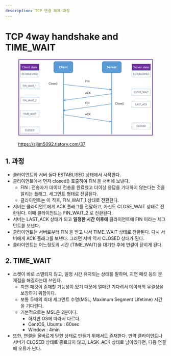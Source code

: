 ```yaml
---
description: TCP 연결 해제 과정
---
```


# TCP 4way handshake and TIME\_WAIT

<figure><img src="../../.gitbook/assets/image (5) (3) (1).png" alt=""><figcaption><p><a href="https://sjlim5092.tistory.com/37">https://sjlim5092.tistory.com/37</a></p></figcaption></figure>

## 1. 과정

* 클라이언트와 서버 둘다 ESTABLISED 상태에서 시작한다.&#x20;
* 클라이언트에서 먼저 closed() 호출하여 FIN 을 서버에 보낸다.&#x20;
  * FIN : 전송자가 데이터 전송을 완료했고 더이상 응답을 기대하지 않는다는 것을 알리는 플래그. 세그먼트 형태로 전달된다.&#x20;
  * 클라이언트는 이 직후, FIN\_WAIT\_1 상태로 전환된다.&#x20;
* 서버는 클라이언트에게 ACK 플래그를 전달하고, 자신도 CLOSE\_WAIT 상태로 전환된다. 이때 클라이언트는 FIN\_WAIT\_2 로 전환된다.&#x20;
* 서버는 LAST\_ACK 상태가 되고 **일정한 시간 이후에** 클라이언트에 FIN 이라는 세그먼트를 보낸다.&#x20;
* 클라이언트는 서버로부터 FIN 을 받고 나서 TIME\_WAIT 상태로 전환된다. 다시 서버에게 ACK 플래그를 보낸다. 그러면 서버 역시 CLOSED 상태가 된다.&#x20;
* 클라이언트는 어느정도의 시간 (TIME\_WAIT)을 대기한 후에 연결이 닫히게 된다.&#x20;

## 2. TIME\_WAIT

* 소켓이 바로 소멸되지 않고, 일정 시간 유지되는 상태를 말하며, 지연 패킷 등의 문제점을 해결하는데 쓰인다.   &#x20;
  * 지연 패킷이 존재할 가능성이 있기 때문에 얼마간 기다려서 데이터의 무결성을 보장하기 위함이다.&#x20;
  * 보통 두배의 최대 세그먼트 수명(MSL, Maximum Segment Lifetime) 시간을 기다린다.&#x20;
  * 기본적으로는 MSL은 2분이다.
    * 하지만 OS에 따라서 다르다.&#x20;
    * CentOS, Ubuntu : 60sec
    * Window : 4min &#x20;
* 또한, 연결을 올바르게 닫힌 상태로 만들기 위해서도 존재한다. 만약 클라이언트나 서버가 CLOSED 상태로 종료되지 않고, LASK\_ACK 상태로 남아있다면, 다음 연결때 오류가 난다.&#x20;

